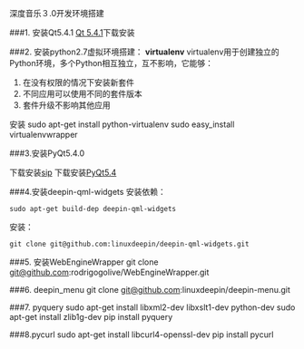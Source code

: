 
深度音乐３.0开发环境搭建

###1. 安装Qt5.4.1
[Qt 5.4.1](http://download.qt-project.org/official_releases/qt/5.4/5.4.1/qt-opensource-linux-x64-5.4.1.run)下载安装

###2. 安装python2.7虚拟环境搭建：
**virtualenv**
virtualenv用于创建独立的Python环境，多个Python相互独立，互不影响，它能够：
1. 在没有权限的情况下安装新套件
2. 不同应用可以使用不同的套件版本
3. 套件升级不影响其他应用

安装
	sudo apt-get install python-virtualenv
	sudo easy_install virtualenvwrapper

###3.安装PyQt5.4.0

下载安装[sip](http://www.riverbankcomputing.com/software/sip/download)
下载安装[PyQt5.4](http://www.riverbankcomputing.com/software/pyqt/download5)
	

###4.安装deepin-qml-widgets
安装依赖：

	sudo apt-get build-dep deepin-qml-widgets

安装：
	
	git clone git@github.com:linuxdeepin/deepin-qml-widgets.git


###5. 安装WebEngineWrapper
	git clone git@github.com:rodrigogolive/WebEngineWrapper.git


###6. deepin_menu
	git clone git@github.com:linuxdeepin/deepin-menu.git

###7. pyquery
	sudo apt-get install libxml2-dev libxslt1-dev python-dev
	sudo apt-get install zlib1g-dev
	pip install pyquery

###8.pycurl
	sudo apt-get install libcurl4-openssl-dev
	pip install pycurl
